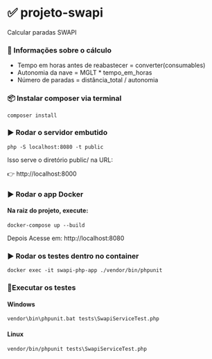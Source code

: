 # ✅ projeto-swapi
Calcular paradas SWAPI 

### 🧮 Informações sobre o  cálculo
* Tempo em horas antes de reabastecer = converter(consumables)
* Autonomia da nave = MGLT * tempo_em_horas
* Número de paradas = distância_total / autonomia

### 📦 Instalar composer via terminal

``
composer install
``

### ▶️ Rodar o servidor embutido

``
php -S localhost:8080 -t public
``

Isso serve o diretório public/ na URL:

👉 http://localhost:8000


### ▶️ Rodar o app Docker
#### Na raiz do projeto, execute:
``
docker-compose up --build
``

Depois Acesse em: http://localhost:8080

### ▶️ Rodar os testes dentro no container
``
docker exec -it swapi-php-app ./vendor/bin/phpunit
``

### 🧪Executar os testes
#### Windows
``
vendor\bin\phpunit.bat tests\SwapiServiceTest.php
 ``
#### Linux
 ``
vendor/bin/phpunit tests\SwapiServiceTest.php
 ``
